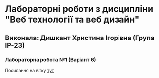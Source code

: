 # Лабораторні роботи з дисципліни "Веб технології та веб дизайн"

## Виконала: Дишкант Христина Ігорівна (Група ІР-23)

### Лабораторна робота №1 (Варіант 6)
Посилання на вітку [тут](https://github.com/KhrystynaDyshakant/WEB-LABS/pull/1)

